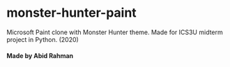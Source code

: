 # monster-hunter-paint
Microsoft Paint clone with Monster Hunter theme. Made for ICS3U midterm project in Python. (2020)

#### Made by Abid Rahman
